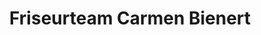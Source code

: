 ---
title: "Friseurteam Carmen Bienert"
url: /brandenburg-an-der-havel/friseurteam-carmen-bienert/
shop: Friseur
---